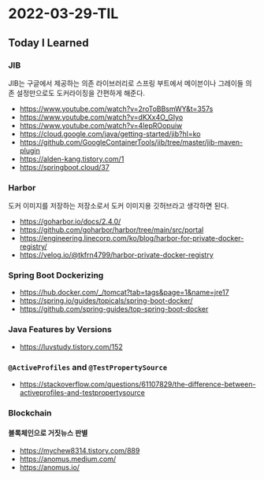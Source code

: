 # 2022-03-29-TIL

## Today I Learned

### JIB

JIB는 구글에서 제공하는 의존 라이브러리로 스프링 부트에서 메이븐이나 그레이들 의존 설정만으로도 도커라이징을 간편하게 해준다.

- https://www.youtube.com/watch?v=2roToBBsmWY&t=357s
- https://www.youtube.com/watch?v=dKXx4O_GIyo
- https://www.youtube.com/watch?v=4lepROopuiw
- https://cloud.google.com/java/getting-started/jib?hl=ko
- https://github.com/GoogleContainerTools/jib/tree/master/jib-maven-plugin
- https://alden-kang.tistory.com/1
- https://springboot.cloud/37

### Harbor

도커 이미지를 저장하는 저장소로서 도커 이미지용 깃허브라고 생각하면 된다.

- https://goharbor.io/docs/2.4.0/
- https://github.com/goharbor/harbor/tree/main/src/portal
- https://engineering.linecorp.com/ko/blog/harbor-for-private-docker-registry/
- https://velog.io/@tkfrn4799/harbor-private-docker-registry

### Spring Boot Dockerizing

- https://hub.docker.com/_/tomcat?tab=tags&page=1&name=jre17
- https://spring.io/guides/topicals/spring-boot-docker/
- https://github.com/spring-guides/top-spring-boot-docker

### Java Features by Versions

- https://luvstudy.tistory.com/152

### `@ActiveProfiles` and `@TestPropertySource`

- https://stackoverflow.com/questions/61107829/the-difference-between-activeprofiles-and-testpropertysource

### Blockchain

#### 블록체인으로 거짓뉴스 판별

- https://mychew8314.tistory.com/889
- https://anomus.medium.com/
- https://anomus.io/
